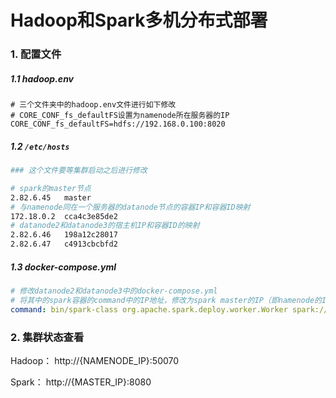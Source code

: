# Hadoop和Spark多机分布式部署

### 1. 配置文件

##### 1.1  hadoop.env

```properties
# 三个文件夹中的hadoop.env文件进行如下修改
# CORE_CONF_fs_defaultFS设置为namenode所在服务器的IP
CORE_CONF_fs_defaultFS=hdfs://192.168.0.100:8020
```

##### 1.2  `/etc/hosts`

```bash
### 这个文件要等集群启动之后进行修改

# spark的master节点
2.82.6.45	master
# 与namenode同在一个服务器的datanode节点的容器IP和容器ID映射
172.18.0.2	cca4c3e85de2
# datanode2和datanode3的宿主机IP和容器ID的映射
2.82.6.46	198a12c28017
2.82.6.47	c4913cbcbfd2
```

##### 1.3  docker-compose.yml

```yaml
# 修改datanode2和datanode3中的docker-compose.yml
# 将其中的spark容器的command中的IP地址，修改为spark master的IP（即namenode的IP）
command: bin/spark-class org.apache.spark.deploy.worker.Worker spark://192.168.0.100:7077
```



### 2. 集群状态查看

Hadoop： http://{NAMENODE_IP}:50070

Spark： http://{MASTER_IP}:8080
